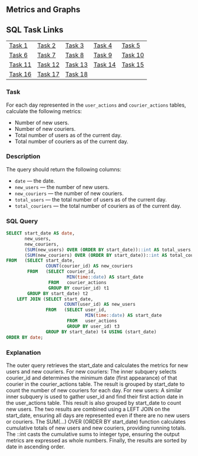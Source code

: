 ## Metrics and Graphs

## SQL Task Links

|               |                 |               |             |                |
|-----------------------|-----------------------|-----------------------|-----------------------|-----------------------|
| [Task 1](#task-1)     | [Task 2](#task-2)     | [Task 3](#task-3)     | [Task 4](#task-4)     | [Task 5](#task-5)     |
| [Task 6](#task-6)     | [Task 7](#task-7)     | [Task 8](#task-8)     | [Task 9](#task-9)     | [Task 10](#task-10)   |
| [Task 11](#task-11)   | [Task 12](#task-12)   | [Task 13](#task-13)   | [Task 14](#task-14)   | [Task 15](#task-15)   |
| [Task 16](#task-16)   | [Task 17](#task-17)   | [Task 18](#task-18)   |    


### Task
For each day represented in the `user_actions` and `courier_actions` tables, calculate the following metrics:
- Number of new users.
- Number of new couriers.
- Total number of users as of the current day.
- Total number of couriers as of the current day.

### Description
The query should return the following columns:
- `date` — the date.
- `new_users` — the number of new users.
- `new_couriers` — the number of new couriers.
- `total_users` — the total number of users as of the current day.
- `total_couriers` — the total number of couriers as of the current day.

### SQL Query
```sql
SELECT start_date AS date,
       new_users,
       new_couriers,
       (SUM(new_users) OVER (ORDER BY start_date))::int AS total_users,
       (SUM(new_couriers) OVER (ORDER BY start_date))::int AS total_couriers
FROM   (SELECT start_date,
               COUNT(courier_id) AS new_couriers
        FROM   (SELECT courier_id,
                       MIN(time::date) AS start_date
                FROM   courier_actions
                GROUP BY courier_id) t1
        GROUP BY start_date) t2
    LEFT JOIN (SELECT start_date,
                      COUNT(user_id) AS new_users
               FROM   (SELECT user_id,
                              MIN(time::date) AS start_date
                       FROM   user_actions
                       GROUP BY user_id) t3
               GROUP BY start_date) t4 USING (start_date)
ORDER BY date;
```
### Explanation
The outer query retrieves the start_date and calculates the metrics for new users and new couriers.
For new couriers:
The inner subquery selects courier_id and determines the minimum date (first appearance) of that courier in the courier_actions table.
The result is grouped by start_date to count the number of new couriers for each day.
For new users:
A similar inner subquery is used to gather user_id and find their first action date in the user_actions table.
This result is also grouped by start_date to count new users.
The two results are combined using a LEFT JOIN on the start_date, ensuring all days are represented even if there are no new users or couriers.
The SUM(...) OVER (ORDER BY start_date) function calculates cumulative totals of new users and new couriers, providing running totals.
The ::int casts the cumulative sums to integer type, ensuring the output metrics are expressed as whole numbers.
Finally, the results are sorted by date in ascending order.






































